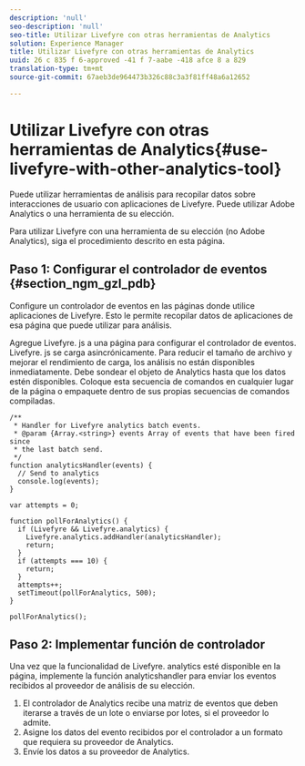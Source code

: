```yaml
---
description: 'null'
seo-description: 'null'
seo-title: Utilizar Livefyre con otras herramientas de Analytics
solution: Experience Manager
title: Utilizar Livefyre con otras herramientas de Analytics
uuid: 26 c 835 f 6-approved -41 f 7-aabe -418 afce 8 a 829
translation-type: tm+mt
source-git-commit: 67aeb3de964473b326c88c3a3f81ff48a6a12652

---
```



# Utilizar Livefyre con otras herramientas de Analytics{#use-livefyre-with-other-analytics-tool}

Puede utilizar herramientas de análisis para recopilar datos sobre interacciones de usuario con aplicaciones de Livefyre. Puede utilizar Adobe Analytics o una herramienta de su elección.

Para utilizar Livefyre con una herramienta de su elección (no Adobe Analytics), siga el procedimiento descrito en esta página.

## Paso 1: Configurar el controlador de eventos {#section_ngm_gzl_pdb}

Configure un controlador de eventos en las páginas donde utilice aplicaciones de Livefyre. Esto le permite recopilar datos de aplicaciones de esa página que puede utilizar para análisis.

Agregue Livefyre. js a una página para configurar el controlador de eventos. Livefyre. js se carga asincrónicamente. Para reducir el tamaño de archivo y mejorar el rendimiento de carga, los análisis no están disponibles inmediatamente. Debe sondear el objeto de Analytics hasta que los datos estén disponibles. Coloque esta secuencia de comandos en cualquier lugar de la página o empaquete dentro de sus propias secuencias de comandos compiladas.

```
/** 
 * Handler for Livefyre analytics batch events. 
 * @param {Array.<string>} events Array of events that have been fired since 
 * the last batch send. 
 */ 
function analyticsHandler(events) { 
  // Send to analytics 
  console.log(events); 
} 
 
var attempts = 0; 
 
function pollForAnalytics() { 
  if (Livefyre && Livefyre.analytics) { 
    Livefyre.analytics.addHandler(analyticsHandler); 
    return; 
  } 
  if (attempts === 10) { 
    return; 
  } 
  attempts++; 
  setTimeout(pollForAnalytics, 500); 
} 
 
pollForAnalytics(); 
```

## Paso 2: Implementar función de controlador

Una vez que la funcionalidad de Livefyre. analytics esté disponible en la página, implemente la función analyticshandler para enviar los eventos recibidos al proveedor de análisis de su elección.

1. El controlador de Analytics recibe una matriz de eventos que deben iterarse a través de un lote o enviarse por lotes, si el proveedor lo admite.
1. Asigne los datos del evento recibidos por el controlador a un formato que requiera su proveedor de Analytics.
1. Envíe los datos a su proveedor de Analytics.

